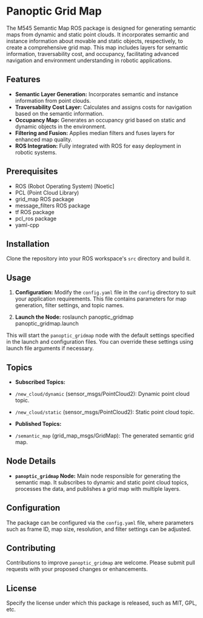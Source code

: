 # Panoptic Grid Map

The M545 Semantic Map ROS package is designed for generating semantic maps from dynamic and static point clouds. It incorporates semantic and instance information about movable and static objects, respectively, to create a comprehensive grid map. This map includes layers for semantic information, traversability cost, and occupancy, facilitating advanced navigation and environment understanding in robotic applications.

## Features

- **Semantic Layer Generation:** Incorporates semantic and instance information from point clouds.
- **Traversability Cost Layer:** Calculates and assigns costs for navigation based on the semantic information.
- **Occupancy Map:** Generates an occupancy grid based on static and dynamic objects in the environment.
- **Filtering and Fusion:** Applies median filters and fuses layers for enhanced map quality.
- **ROS Integration:** Fully integrated with ROS for easy deployment in robotic systems.

## Prerequisites

- ROS (Robot Operating System) [Noetic]
- PCL (Point Cloud Library)
- grid_map ROS package
- message_filters ROS package
- tf ROS package
- pcl_ros package
- yaml-cpp

## Installation
Clone the repository into your ROS workspace's `src` directory and build it.

## Usage

1. **Configuration:** Modify the `config.yaml` file in the `config` directory to suit your application requirements. This file contains parameters for map generation, filter settings, and topic names.

2. **Launch the Node:** roslaunch panoptic_gridmap panoptic_gridmap.launch

This will start the `panoptic_gridmap` node with the default settings specified in the launch and configuration files. You can override these settings using launch file arguments if necessary.

## Topics

- **Subscribed Topics:**
- `/new_cloud/dynamic` (sensor_msgs/PointCloud2): Dynamic point cloud topic.
- `/new_cloud/static` (sensor_msgs/PointCloud2): Static point cloud topic.

- **Published Topics:**
- `/semantic_map` (grid_map_msgs/GridMap): The generated semantic grid map.

## Node Details

- **`panoptic_gridmap` Node:** Main node responsible for generating the semantic map. It subscribes to dynamic and static point cloud topics, processes the data, and publishes a grid map with multiple layers.

## Configuration

The package can be configured via the `config.yaml` file, where parameters such as frame ID, map size, resolution, and filter settings can be adjusted.

## Contributing

Contributions to improve `panoptic_gridmap` are welcome. Please submit pull requests with your proposed changes or enhancements.

## License

Specify the license under which this package is released, such as MIT, GPL, etc.

